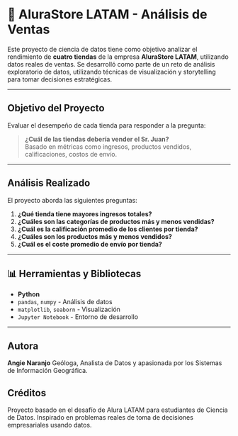 # 🛒 AluraStore LATAM - Análisis de Ventas

Este proyecto de ciencia de datos tiene como objetivo analizar el rendimiento de **cuatro tiendas** de la empresa **AluraStore LATAM**, utilizando datos reales de ventas. Se desarrolló como parte de un reto de análisis exploratorio de datos, utilizando técnicas de visualización y storytelling para tomar decisiones estratégicas.

---

## Objetivo del Proyecto

Evaluar el desempeño de cada tienda para responder a la pregunta:  
> **¿Cuál de las tiendas debería vender el Sr. Juan?**  
> Basado en métricas como ingresos, productos vendidos, calificaciones, costos de envío.

---

## Análisis Realizado

El proyecto aborda las siguientes preguntas:

1. **¿Qué tienda tiene mayores ingresos totales?**
2. **¿Cuáles son las categorías de productos más y menos vendidas?**
3. **¿Cuál es la calificación promedio de los clientes por tienda?**
4. **¿Cuáles son los productos más y menos vendidos?**
5. **¿Cuál es el coste promedio de envío por tienda?**

---

## 📊 Herramientas y Bibliotecas

- **Python**
- `pandas`, `numpy` - Análisis de datos
- `matplotlib`, `seaborn` - Visualización
- `Jupyter Notebook` - Entorno de desarrollo

---

## Autora
**Angie Naranjo**
Geóloga, Analista de Datos y apasionada por los Sistemas de Información Geográfica.

## Créditos
Proyecto basado en el desafío de Alura LATAM para estudiantes de Ciencia de Datos.
Inspirado en problemas reales de toma de decisiones empresariales usando datos.
